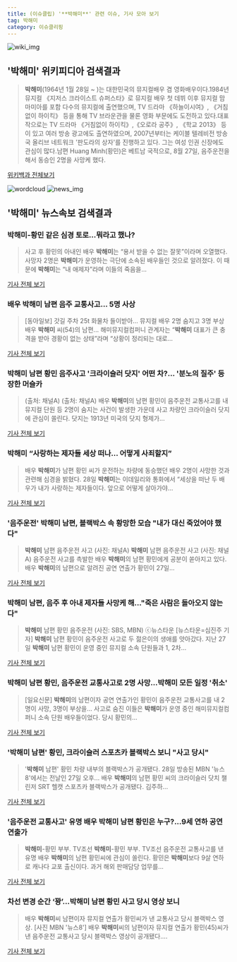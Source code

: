 ```yaml
---
title: (이슈클립) '**박해미**' 관련 이슈, 기사 모아 보기
tag: 박해미
category: 이슈클리핑
---
```

![wiki_img](https://user-images.githubusercontent.com/42597476/44503234-41136a80-a6d0-11e8-9071-6fc6418eafe4.png)
## **'**박해미**'** 위키피디아 검색결과
>**박해미**(1964년 1월 28일 ~ )는 대한민국의 뮤지컬배우 겸 영화배우이다.1984년 뮤지컬 《지저스 크라이스트 슈퍼스타》로 뮤지컬 배우 첫 데뷔 이후 뮤지컬 맘마미아를 포함 다수의 뮤지컬에 출연했으며, TV 드라마 《하늘이시여》, 《거침없이 하이킥》 등을 통해 TV 브라운관을 물론 영화 부문에도 도전하고 있다.대표작으로는 TV 드라마 《거침없이 하이킥》,《오로라 공주》, 《학교 2013》 등이 있고 여러 방송 광고에도 출연하였으며, 2007년부터는 케이블 텔레비전 방송국 올리브 네트워크 '판도라의 상자'를 진행하고 있다. 그는 여성 인권 신장에도 관심이 많다.남편 Huang Minh(황민)은 베트남 국적으로, 8월 27일, 음주운전을 해서 동승인 2명을 사망케 했다.

<a href="https://ko.wikipedia.org/wiki/박해미" target="_blank">위키백과 전체보기</a>

![wordcloud](https://s3.ap-northeast-2.amazonaws.com/lyrics101-wordcloud/2018-08-29-1535479812.png)
![news_img](https://user-images.githubusercontent.com/42597476/44507050-1206f400-a6e4-11e8-8d98-7ffbfebb353f.png)
## **'**박해미**'** 뉴스속보 검색결과
### **박해미**-황민 같은 심경 토로…뭐라고 했나?

>사고 후 황민의 아내인 배우 **박해미**는 “용서 받을 수 없는 잘못”이라며 오열했다. 사망자 2명은 **박해미**가 운영하는 극단에 소속된 배우들인 것으로 알려졌다. 이 때문에 **박해미**는 “내 애제자”라며 이들의 죽음을...

<a href="http://www.dailian.co.kr/news/view/735639/?sc=naver" target="_blank">기사 전체 보기</a>

### 배우 **박해미** 남편 음주 교통사고… 5명 사상

>[동아일보] 갓길 주차 25t 화물차 들이받아… 뮤지컬 배우 2명 숨지고 3명 부상 배우 **박해미** 씨(54)의 남편... 해미뮤지컬컴퍼니 관계자는 “**박해미** 대표가 큰 충격을 받아 경황이 없는 상태”라며 “상황이 정리되는 대로...

<a href="http://news.donga.com/3/all/20180829/91724822/1" target="_blank">기사 전체 보기</a>

### **박해미** 남편 황민 음주사고 '크라이슬러 닷지' 어떤 차?… '분노의 질주' 등장한 머슬카

>(출처: 채널A) (출처: 채널A) 배우 **박해미**의 남편 황민이 음주운전 교통사고를 내 뮤지컬 단원 등 2명이 숨지는 사건이 발생한 가운데 사고 차량인 크라이슬러 닷지에 관심이 쏠린다. 닷지는 1913년 미국의 닷지 형제가...

<a href="http://www.newscj.com/news/articleView.html?idxno=550239" target="_blank">기사 전체 보기</a>

### **박해미** “사랑하는 제자들 세상 떠나... 어떻게 사죄할지”

>배우 **박해미**가 남편 황민 씨가 운전하는 차량에 동승했던 배우 2명이 사망한 것과 관련해 심경을 밝혔다. 28일 **박해미**는 이데일리와 통화에서 “세상을 떠난 두 배우가 내가 사랑하는 제자들이다. 앞으로 어떻게 살아가야...

<a href="http://www.kookje.co.kr/news2011/asp/newsbody.asp?code=0500&key=20180829.99099013241" target="_blank">기사 전체 보기</a>

### '음주운전' **박해미** 남편, 블랙박스 속 황망한 모습 "내가 대신 죽었어야 했다"

>**박해미** 남편 음주운전 사고 (사진: 채널A) **박해미** 남편 음주운전 사고 (사진: 채널A) 음주운전 사고를 촉발한 배우 **박해미**의 남편 황민에게 공분이 쏟아지고 있다. 배우 **박해미**의 남편으로 알려진 공연 연출가 황민이 27일...

<a href="http://www.dtnews24.com/news/articleView.html?idxno=523892" target="_blank">기사 전체 보기</a>

### **박해미** 남편, 음주 후 아내 제자들 사망케 해…"죽은 사람은 돌아오지 않는다"

>**박해미** 남편 황민 음주운전 (사진: SBS, MBN) ⓒ뉴스타운 [뉴스타운=심진주 기자] **박해미** 남편 황민이 음주운전 사고로 두 젊은이의 생애를 앗아갔다. 지난 27일 **박해미** 남편 황민이 운영 중인 뮤지컬 소속 단원들과 1, 2차...

<a href="http://www.newstown.co.kr/news/articleView.html?idxno=338371" target="_blank">기사 전체 보기</a>

### **박해미** 남편 황민, 음주운전 교통사고로 2명 사망…**박해미** 모든 일정 '취소'

>[일요신문] **박해미**의 남편이자 공연 연출가인 황민이 음주운전 교통사고를 내 2명이 사망, 3명이 부상을... 사고로 숨진 이들은 **박해미**가 운영 중인 해미뮤지컬컴퍼니 소속 단원 배우들이었다.  당시 황민의...

<a href="http://ilyo.co.kr/?ac=article_view&entry_id=307960" target="_blank">기사 전체 보기</a>

### '**박해미** 남편' 황민, 크라이슬러 스포츠카 블랙박스 보니 "사고 당시"

>'**박해미** 남편' 황민 차량 내부의 블랙박스가 공개됐다. 28일 방송된 MBN '뉴스8'에서는 전날인 27일 오후... 배우 **박해미**의 남편 황민 씨의 크라이슬러 닷치 챌린저 SRT 헬캣 스포츠카 블랙박스가 공개됐다. 김주하...

<a href="http://sports.hankooki.com/lpage/entv/201808/sp20180829004136136660.htm" target="_blank">기사 전체 보기</a>

### '음주운전 교통사고' 유명 배우 **박해미** 남편 황민은 누구?…9세 연하 공연 연출가

>**박해미**-황민 부부. TV조선 **박해미**-황민 부부. TV조선 음주운전 교통사고를 낸 유명 배우 **박해미**의 남편 황민씨에 관심이 쏠린다. 황민은 **박해미**보다 9살 연하로 캐나다 교포 출신이다. 과거 해외 판매담당 업무를...

<a href="http://www.joongboo.com/news/articleView.html?idxno=1282015" target="_blank">기사 전체 보기</a>

### 차선 변경 순간 ‘꽝’…**박해미** 남편 황민 사고 당시 영상 보니

>배우 **박해미**씨 남편이자 뮤지컬 연출가 황민씨가 낸 교통사고 당시 블랙박스 영상. [사진 MBN '뉴스8'] 배우 **박해미**씨의 남편이자 뮤지컬 연출가 황민(45)씨가 낸 음주운전 교통사고 당시 블랙박스 영상이 공개됐다....

<a href="http://news.joins.com/article/olink/22514454" target="_blank">기사 전체 보기</a>


